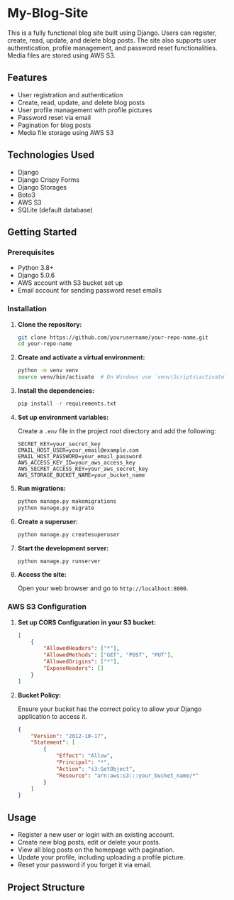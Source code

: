 # My-Blog-Site

This is a fully functional blog site built using Django. Users can register, create, read, update, and delete blog posts. The site also supports user authentication, profile management, and password reset functionalities. Media files are stored using AWS S3.

## Features

- User registration and authentication
- Create, read, update, and delete blog posts
- User profile management with profile pictures
- Password reset via email
- Pagination for blog posts
- Media file storage using AWS S3

## Technologies Used

- Django
- Django Crispy Forms
- Django Storages
- Boto3
- AWS S3
- SQLite (default database)

## Getting Started

### Prerequisites

- Python 3.8+
- Django 5.0.6
- AWS account with S3 bucket set up
- Email account for sending password reset emails

### Installation

1. **Clone the repository:**

    ```sh
    git clone https://github.com/yourusername/your-repo-name.git
    cd your-repo-name
    ```

2. **Create and activate a virtual environment:**

    ```sh
    python -m venv venv
    source venv/bin/activate  # On Windows use `venv\Scripts\activate`
    ```

3. **Install the dependencies:**

    ```sh
    pip install -r requirements.txt
    ```

4. **Set up environment variables:**

    Create a `.env` file in the project root directory and add the following:

    ```env
    SECRET_KEY=your_secret_key
    EMAIL_HOST_USER=your_email@example.com
    EMAIL_HOST_PASSWORD=your_email_password
    AWS_ACCESS_KEY_ID=your_aws_access_key
    AWS_SECRET_ACCESS_KEY=your_aws_secret_key
    AWS_STORAGE_BUCKET_NAME=your_bucket_name
    ```

5. **Run migrations:**

    ```sh
    python manage.py makemigrations
    python manage.py migrate
    ```

6. **Create a superuser:**

    ```sh
    python manage.py createsuperuser
    ```

7. **Start the development server:**

    ```sh
    python manage.py runserver
    ```

8. **Access the site:**

    Open your web browser and go to `http://localhost:8000`.

### AWS S3 Configuration

1. **Set up CORS Configuration in your S3 bucket:**

    ```json
    [
        {
            "AllowedHeaders": ["*"],
            "AllowedMethods": ["GET", "POST", "PUT"],
            "AllowedOrigins": ["*"],
            "ExposeHeaders": []
        }
    ]
    ```

2. **Bucket Policy:**

    Ensure your bucket has the correct policy to allow your Django application to access it.

    ```json
    {
        "Version": "2012-10-17",
        "Statement": [
            {
                "Effect": "Allow",
                "Principal": "*",
                "Action": "s3:GetObject",
                "Resource": "arn:aws:s3:::your_bucket_name/*"
            }
        ]
    }
    ```

## Usage

- Register a new user or login with an existing account.
- Create new blog posts, edit or delete your posts.
- View all blog posts on the homepage with pagination.
- Update your profile, including uploading a profile picture.
- Reset your password if you forget it via email.

## Project Structure

